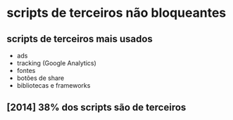 # scripts de terceiros não bloqueantes

## scripts de terceiros mais usados

- ads
- tracking (Google Analytics)
- fontes
- botões de share
- bibliotecas e frameworks

## [2014] 38% dos scripts são de terceiros

